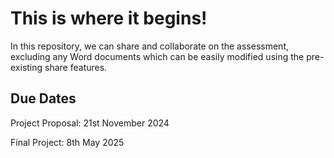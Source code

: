 # This is where it begins!
In this repository, we can share and collaborate on the assessment, excluding any Word documents which can be easily modified using the pre-existing share features.

## Due Dates
Project Proposal: 21st November 2024

Final Project: 8th May 2025
